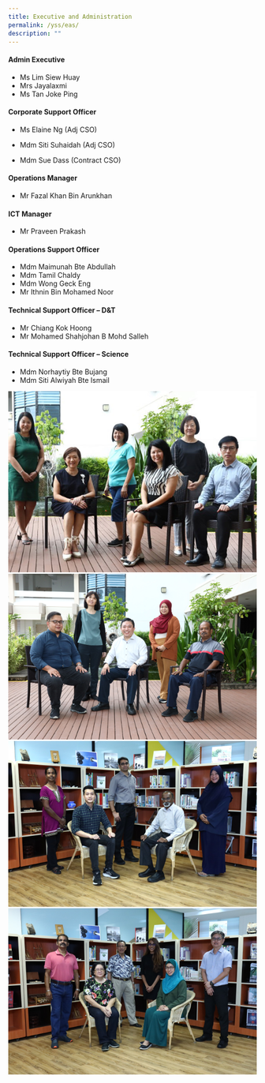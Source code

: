```yaml
---
title: Executive and Administration
permalink: /yss/eas/
description: ""
---
```



<h4>Admin Executive</h4>

*   Ms Lim Siew Huay
*   Mrs Jayalaxmi
*   Ms Tan Joke Ping


<h4>Corporate Support Officer</h4>

*   Ms Elaine Ng (Adj CSO)  
     
*   Mdm Siti Suhaidah (Adj CSO)
*   Mdm Sue Dass (Contract CSO)

  

<h4>Operations Manager</h4>

*   Mr Fazal Khan Bin Arunkhan

  

<h4>ICT Manager</h4>

*   Mr Praveen Prakash

  

<h4>Operations Support Officer</h4>

*   Mdm Maimunah Bte Abdullah
*   Mdm Tamil Chaldy
*   Mdm Wong Geck Eng
*   Mr Ithnin Bin Mohamed Noor

  

<h4>Technical Support Officer – D&T</h4>

*   Mr Chiang Kok Hoong
*   Mr Mohamed Shahjohan B Mohd Salleh

  

<h4>Technical Support Officer – Science</h4>

*   Mdm Norhaytiy Bte Bujang
*   Mdm Siti Alwiyah Bte Ismail

![](/images/EAS1.jpg)
![](/images/EAS2.png)
![](/images/EAS3.png)
![](/images/EAS4.png)
